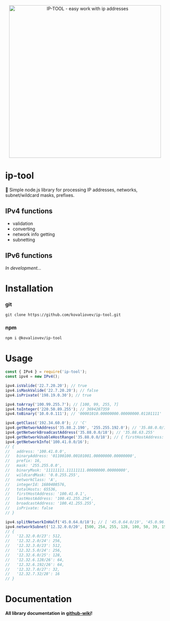 <div align="center">
  <a href="https://github.com/kovaliovev/ip-tool">
    <img
      width="480"
      alt="IP-TOOL - easy work with ip addresses"
      src="https://user-images.githubusercontent.com/111194749/236842615-4a617854-c5b1-4500-a64b-b7e0a9fb327e.png"
    />
  </a>
</div>

# ip-tool
📂 Simple node.js library for processing IP addresses, networks, subnet/wildcard masks, prefixes. 

## IPv4 functions
- validation
- converting
- network info getting
- subnetting

## IPv6 functions
_In development..._

# Installation

### git

```shell
git clone https://github.com/kovaliovev/ip-tool.git
```
### npm
```shell
npm i @kovaliovev/ip-tool
```

# Usage
```js
const { IPv4 } = require('ip-tool');
const ipv4 = new IPv4();

ipv4.isValide('22.7.20.20'); // true
ipv4.isMaskValide('22.7.20.20'); // false
ipv4.isPrivate('198.19.0.30'); // true

ipv4.toArray('100.99.255.7'); // [100, 99, 255, 7]
ipv4.toInteger('220.50.89.255'); // 3694287359
ipv4.toBinary('10.0.0.111'); // '00001010.00000000.00000000.01101111'

ipv4.getClass('192.34.60.0'); // 'C'
ipv4.getNetworkAddress('35.88.2.190', '255.255.192.0'); // '35.88.0.0/18'
ipv4.getNetworkBroadcastAddress('35.88.0.0/18'); // '35.88.63.255'
ipv4.getNetworkUsableHostRange('35.88.0.0/18'); // { firstHostAddress: '35.88.0.1', lastHostAddress: '35.88.63.254' }
ipv4.getNetworkInfo('100.41.0.0/16');
// {
//   address: '100.41.0.0',
//   binaryAddress: '01100100.00101001.00000000.00000000',
//   prefix: 16,
//   mask: '255.255.0.0',
//   binaryMask: '11111111.11111111.00000000.00000000',
//   wildcardMask: '0.0.255.255',
//   networkClass: 'A',
//   integerId: 1680408576,
//   totalHosts: 65536,
//   firstHostAddress: '100.41.0.1',
//   lastHostAddress: '100.41.255.254',
//   broadcastAddress: '100.41.255.255',
//   isPrivate: false
// }

ipv4.splitNetworkInHalf('45.0.64.0/18'); // [ '45.0.64.0/19', '45.0.96.0/19' ]
ipv4.networkSubnet('12.32.0.0/20', [500, 254, 255, 128, 100, 50, 39, 15, 14]);
// {
//   '12.32.0.0/23': 512,
//   '12.32.2.0/24': 256,
//   '12.32.3.0/23': 512,
//   '12.32.5.0/24': 256,
//   '12.32.6.0/25': 128,
//   '12.32.6.128/26': 64,
//   '12.32.6.192/26': 64,
//   '12.32.7.0/27': 32,
//   '12.32.7.32/28': 16
// }
```
# Documentation
**All library documentation in** [**github-wiki**](https://github.com/kovaliovev/ip-tool/wiki)**!**
